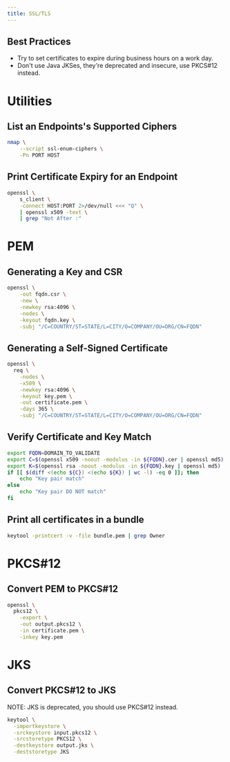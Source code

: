 ```yaml
---
title: SSL/TLS
---
```


## Best Practices

- Try to set certificates to expire during business hours on a work day.
- Don't use Java JKSes, they're deprecated and insecure, use PKCS#12 instead.

# Utilities

## List an Endpoints's Supported Ciphers

~~~ bash
nmap \
    --script ssl-enum-ciphers \
    -Pn PORT HOST
~~~

## Print Certificate Expiry for an Endpoint

~~~ bash
openssl \
    s_client \
    -connect HOST:PORT 2>/dev/null <<< "Q" \
    | openssl x509 -text \
    | grep "Not After :"
~~~

# PEM

## Generating a Key and CSR

~~~ bash
openssl \
    -out fqdn.csr \
    -new \
    -newkey rsa:4096 \
    -nodes \
    -keyout fqdn.key \
    -subj "/C=COUNTRY/ST=STATE/L=CITY/O=COMPANY/OU=ORG/CN=FQDN"
~~~

## Generating a Self-Signed Certificate

~~~ bash
openssl \
  req \
    -nodes \
    -x509 \
    -newkey rsa:4096 \
    -keyout key.pem \
    -out certificate.pem \
    -days 365 \
    -subj "/C=COUNTRY/ST=STATE/L=CITY/O=COMPANY/OU=ORG/CN=FQDN"
~~~

## Verify Certificate and Key Match

~~~ bash
export FQDN=DOMAIN_TO_VALIDATE
export C=$(openssl x509 -noout -modulus -in ${FQDN}.cer | openssl md5)
export K=$(openssl rsa -noout -modulus -in ${FQDN}.key | openssl md5)
if [[ $(diff <(echo ${C}) <(echo ${K}) | wc -l) -eq 0 ]]; then
    echo "Key pair match"
else
    echo "Key pair DO NOT match"
fi
~~~

## Print all certificates in a bundle

~~~ bash
keytool -printcert -v -file bundle.pem | grep Owner
~~~


# PKCS#12

## Convert PEM to PKCS#12

~~~ bash
openssl \
  pkcs12 \
    -export \
    -out output.pkcs12 \
    -in certificate.pem \
    -inkey key.pem
~~~

# JKS

## Convert PKCS#12 to JKS

NOTE: JKS is deprecated, you should use PKCS#12 instead.

~~~ bash
keytool \
  -importkeystore \
  -srckeystore input.pkcs12 \
  -srcstoretype PKCS12 \
  -destkeystore output.jks \
  -deststoretype JKS
~~~
